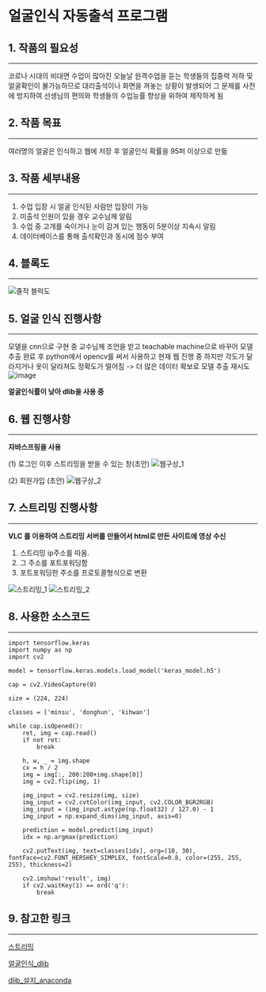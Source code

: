 # 얼굴인식 자동출석 프로그램


## 1. 작품의 필요성
*** 
코로나 시대의 비대면 수업이 많아진 오늘날 원격수업을 듣는 학생들의 집중력 저하 및 얼굴확인이 불가능하므로 대리출석이나 화면을 꺼놓는 상황이 발생되어 그 문제를 사전에 방지하여 선생님의 편의와 학생들의 수업능률 향상을 위하여 제작하게 됨


## 2. 작품 목표
***
여러명의 얼굴은 인식하고 웹에 저장 후 얼굴인식 확률을 95퍼 이상으로 만듦


## 3. 작품 세부내용
***
1. 수업 입장 시 얼굴 인식된 사람만 입장이 가능
2. 미출석 인원이 있을 경우 교수님께 알림
3. 수업 중 고개를 숙이거나 눈이 감겨 있는 행동이 5분이상 지속시 알림
4. 데이터베이스를 통해 출석확인과 동시에 점수 부여


## 4. 블록도
***
![졸작 블럭도](https://user-images.githubusercontent.com/105179675/175463518-7d1a1383-cbfd-497b-b8b6-a5cb440ff15d.PNG)





## 5. 얼굴 인식 진행사항
***
모델을 cnn으로 구현 중 교수님께 조언을 받고 teachable machine으로 바꾸어 모델 추출 완료 후 python에서 opencv를 써서 사용하고 현재 웹 진행 중
하지만 각도가 달라지거나 옷이 달라져도 정확도가 떨어짐 -> 더 많은 데이터 확보로 모델 추출 재시도
![image](https://user-images.githubusercontent.com/105179675/168030106-62e1658a-5461-424e-9a90-37eeadda5b9e.png)

**얼굴인식률이 낮아 dlib을 사용 중**





## 6. 웹 진행사항
***
**자바스프링을 사용**

(1) 로그인 이후 스트리밍을 받을 수 있는 창(초안)
![웹구상_1](https://user-images.githubusercontent.com/105179675/174916545-ec5db82e-a225-428c-8054-284f316cee17.png)

(2) 회원가입 (초안)
![웹구상_2](https://user-images.githubusercontent.com/105179675/174916552-a94a1720-d939-4b8c-9da8-0383e9f8c3d8.png)


## 7. 스트리밍 진행사항
***

**VLC 를 이용하여 스트리밍 서버를 만들어서 html로 만든 사이트에 영상 수신**

1. 스트리밍 ip주소를 따옴.
2. 그 주소를 포트포워딩함
3. 포트포워딩한 주소를 프로토콜형식으로 변환


![스트리밍_1](https://user-images.githubusercontent.com/105179675/174916511-ac809b8e-71c4-41eb-9dbb-21794eca96ca.png)
![스트리밍_2](https://user-images.githubusercontent.com/105179675/174917593-49c03de4-e35e-40be-9a06-7ca9cc094a79.png)



## 8. 사용한 소스코드
***

```
import tensorflow.keras
import numpy as np
import cv2

model = tensorflow.keras.models.load_model('keras_model.h5')

cap = cv2.VideoCapture(0)

size = (224, 224)

classes = ['minsu', 'donghun', 'kihwan']

while cap.isOpened():
    ret, img = cap.read()
    if not ret:
        break

    h, w, _ = img.shape
    cx = h / 2
    img = img[:, 200:200+img.shape[0]]
    img = cv2.flip(img, 1)

    img_input = cv2.resize(img, size)
    img_input = cv2.cvtColor(img_input, cv2.COLOR_BGR2RGB)
    img_input = (img_input.astype(np.float32) / 127.0) - 1
    img_input = np.expand_dims(img_input, axis=0)

    prediction = model.predict(img_input)
    idx = np.argmax(prediction)

    cv2.putText(img, text=classes[idx], org=(10, 30), fontFace=cv2.FONT_HERSHEY_SIMPLEX, fontScale=0.8, color=(255, 255, 255), thickness=2)

    cv2.imshow('result', img)
    if cv2.waitKey(1) == ord('q'):
        break
```


## 9. 참고한 링크
***

[스트리밍](https://m.post.naver.com/viewer/postView.nhn?volumeNo=29553682&memberNo=2534901&vType=VERTICAL)

[얼굴인식_dlib](https://yunwoong.tistory.com/84)

[dlib_설치_anaconda](https://blog.naver.com/PostView.nhn?blogId=os2dr&logNo=221818707061&categoryNo=0&parentCategoryNo=0&viewDate=&currentPage=1&postListTopCurrentPage=1&from=postView)

